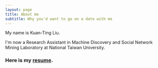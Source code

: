 ```yaml
---
layout: page
title: About me
subtitle: Why you'd want to go on a date with me
---
```


My name is Kuan-Ting Liu. 

I'm now a Research Assistant in Machine Discovery and Social Network Mining Laboratory at National Taiwan University.

### Here is my [resume](http://tim02468.github.io/tim02468.github.io/cv.pdf).
      
